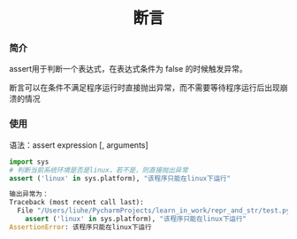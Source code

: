 <center><h1>
  断言
  </h1></center>

### 简介

assert用于判断一个表达式，在表达式条件为 false 的时候触发异常。

断言可以在条件不满足程序运行时直接抛出异常，而不需要等待程序运行后出现崩溃的情况

### 使用

语法：assert expression [, arguments]

```python
import sys
# 判断当前系统环境是否是linux，若不是，则直接抛出异常
assert ('linux' in sys.platform), "该程序只能在linux下运行"

输出异常为：
Traceback (most recent call last):
  File "/Users/liuhe/PycharmProjects/learn_in_work/repr_and_str/test.py", line 21, in <module>
    assert ('linux' in sys.platform), "该程序只能在linux下运行"
AssertionError: 该程序只能在linux下运行
```

